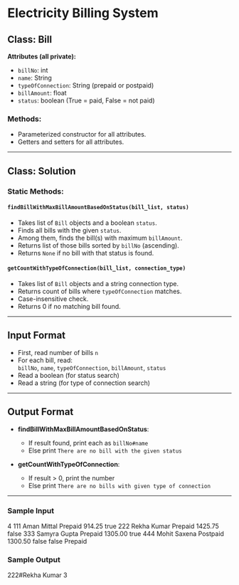 # Electricity Billing System

## Class: Bill

**Attributes (all private):**
- `billNo`: int  
- `name`: String  
- `typeOfConnection`: String (prepaid or postpaid)  
- `billAmount`: float  
- `status`: boolean (True = paid, False = not paid)

### Methods:
- Parameterized constructor for all attributes.
- Getters and setters for all attributes.

---

## Class: Solution

### Static Methods:

#### `findBillWithMaxBillAmountBasedOnStatus(bill_list, status)`
- Takes list of `Bill` objects and a boolean `status`.
- Finds all bills with the given `status`.
- Among them, finds the bill(s) with maximum `billAmount`.
- Returns list of those bills sorted by `billNo` (ascending).
- Returns `None` if no bill with that status is found.

#### `getCountWithTypeOfConnection(bill_list, connection_type)`
- Takes list of `Bill` objects and a string connection type.
- Returns count of bills where `typeOfConnection` matches.
- Case-insensitive check.
- Returns 0 if no matching bill found.

---

## Input Format
- First, read number of bills `n`
- For each bill, read:  
  `billNo`, `name`, `typeOfConnection`, `billAmount`, `status`
- Read a boolean (for status search)
- Read a string (for type of connection search)

---

## Output Format

- **findBillWithMaxBillAmountBasedOnStatus**:
  - If result found, print each as `billNo#name`
  - Else print `There are no bill with the given status`

- **getCountWithTypeOfConnection**:
  - If result > 0, print the number
  - Else print `There are no bills with given type of connection`

---

### Sample Input
4
111
Aman Mittal
Prepaid
914.25
true
222
Rekha Kumar
Prepaid
1425.75
false
333
Samyra Gupta
Prepaid
1305.00
true
444
Mohit Saxena
Postpaid
1300.50
false
false
Prepaid


### Sample Output
222#Rekha Kumar
3